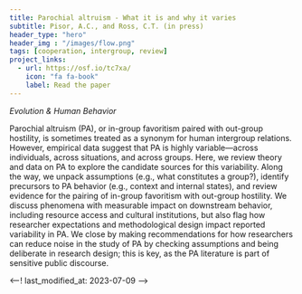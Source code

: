```yaml
---
title: Parochial altruism - What it is and why it varies
subtitle: Pisor, A.C., and Ross, C.T. (in press)
header_type: "hero"
header_img : "/images/flow.png"
tags: [cooperation, intergroup, review]
project_links:
  - url: https://osf.io/tc7xa/
    icon: "fa fa-book"
    label: Read the paper
---
```

_Evolution & Human Behavior_

Parochial altruism (PA), or in-group favoritism paired with out-group hostility, is sometimes treated as a synonym for human intergroup relations. However, empirical data suggest that PA is highly variable—across individuals, across situations, and across groups. Here, we review theory and data on PA to explore the candidate sources for this variability. Along the way, we unpack assumptions (e.g., what constitutes a group?), identify precursors to PA behavior (e.g., context and internal states), and review evidence for the pairing of in-group favoritism with out-group hostility. We discuss phenomena with measurable impact on downstream behavior, including resource access and cultural institutions, but also flag how researcher expectations and methodological design impact reported variability in PA. We close by making recommendations for how researchers can reduce noise in the study of PA by checking assumptions and being deliberate in research design; this is key, as the PA literature is part of sensitive public discourse.

<--! last_modified_at: 2023-07-09 -->
